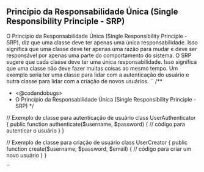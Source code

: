 ## Princípio da Responsabilidade Única (Single Responsibility Principle - SRP)

O Princípio da Responsabilidade Única (Single Responsibility Principle - SRP), diz que uma classe deve ter apenas uma única responsabilidade. Isso significa que uma classe deve ter apenas uma razão para mudar e deve ser responsável por apenas uma parte do comportamento do sistema. 
O SRP sugere que cada classe deve ter uma única responsabilidade. Isso significa que uma classe não deve fazer muitas coisas ao mesmo tempo. 
Um exemplo seria ter uma classe para lidar com a autenticação do usuário e outra classe para lidar com a criação de novos usuários.
``
/**
 * <@codandobugs>
 * O Princípio da Responsabilidade Única (Single Responsibility Principle - SRP)
 */

// Exemplo de classe para autenticação de usuário
class UserAuthenticator 
{
  public function authenticate($username, $password) {
    // código para autenticar o usuário
  }
}

// Exemplo de classe para criação de usuário
class UserCreator 
{
  public function create($username, $password, $email) {
    // código para criar um novo usuário
  }
}

``